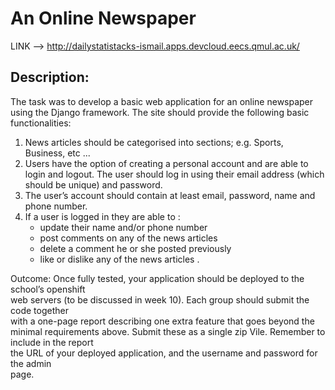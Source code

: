 An Online Newspaper
===================

LINK --> http://dailystatistacks-ismail.apps.devcloud.eecs.qmul.ac.uk/

Description:	
------------
The	task was	to	develop	a	basic	web	application	for	an	online	newspaper	
using	the	Django	framework.	The	site	should	provide	the	following	basic	functionalities:		
1. News articles should be categorised into sections; e.g. Sports, Business, etc ...
1. Users	have	the	option	of	creating	a	personal	account	and	are	able	to	login	and	logout.	
   The	user	should	log	in	using	their	email	address	(which	should	be	unique)	and	
   password.
1. The	user’s	account	should	contain	at	least	email,	password,	name	and	phone	number.
1. If	a	user	is	logged	in	they	are	able	to	:
   * update	their	name	and/or	phone	number		
   * post	comments	on	any	of	the	news	articles	
   * delete	a	comment	he	or	she	posted	previously	
   * like	or	dislike	any	of	the	news	articles	.

Outcome:	Once	fully	tested,	your	application	should	be	deployed	to	the	school’s	openshift	
web	servers	(to	be	discussed	in	week	10).	Each	group	should	submit	the	code	together	
with	a	one-page	report	describing	one	extra	feature	that	goes	beyond	the	minimal	
requirements	above.	Submit	these	as	a	single	zip	Vile.	Remember	to	include	in	the	report	
the	URL	of	your	deployed	application,	and	the	username	and	password	for	the	admin	
page.
